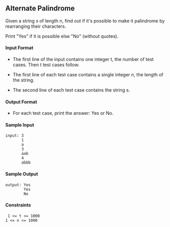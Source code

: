 ## **Alternate Palindrome**

Given a string s of length n, find out if it's possible to make it palindrome by rearranging their characters.

Print "Yes" if it is possible else "No" (without quotes).

#### **Input Format**

- The first line of the input contains one integer t, the number of test cases. Then t test cases follow.

- The first line of each test case contains a single integer n, the length of the string.

- The second line of each test case contains the string s.

#### **Output Format**

- For each test case, print the answer: Yes or No.

#### **Sample Input**
    input: 3
           1 
           a
           3
           aab
           4
           abbb 

#### **Sample Output**
    output: Yes
            Yes
            No

#### **Constraints**
     1 <= t <= 1000
    1 <= n <= 1000